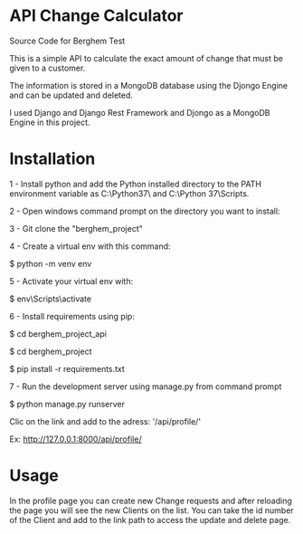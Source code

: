 # API Change Calculator

Source Code for Berghem Test

This is a simple API to calculate the exact amount of change that must be given to a customer.

The information is stored in a MongoDB database using the Djongo Engine and can be updated and deleted.

I used Django and Django Rest Framework and Djongo as a MongoDB Engine in this project.

# Installation

1 - Install python and add the Python installed directory to the PATH environment variable as C:\Python37\ and C:\Python 37\Scripts.

2 - Open windows command prompt on the directory you want to install:

3 - Git clone the "berghem_project"

4 - Create a virtual env with this command:

\$ python -m venv env

5 - Activate your virtual env with:

\$ env\Scripts\activate

6 - Install requirements using pip:

\$ cd berghem_project_api

\$ cd berghem_project

\$ pip install -r requirements.txt

7 - Run the development server using manage.py from command prompt

\$ python manage.py runserver

Clic on the link and add to the adress: '/api/profile/'

Ex: http://127.0.0.1:8000/api/profile/

# Usage

In the profile page you can create new Change requests and after reloading the page you will see the new Clients on the list.
You can take the id number of the Client and add to the link path to access the update and delete page.
